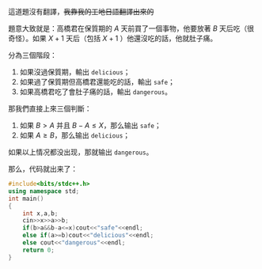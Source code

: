 這道題沒有翻譯，~~我靠我的工地日語翻譯出來的~~

題意大致就是：高橋君在保質期的 $A$ 天前買了一個事物，他要放著 $B$ 天后吃（很奇怪）。如果 $X+1$ 天后（包括 $X+1$ ）他還沒吃的話，他就肚子痛。

分為三個階段：

1. 如果沒過保質期，輸出 ```delicious```；
1. 如果過了保質期但高橋君還能吃的話，輸出 ```safe```；
1. 如果高橋君吃了會肚子痛的話，輸出 ```dangerous```。

那我們直接上來三個判斷：

1. 如果 $B>A$ 并且 $B-A≤X$，那么输出 ```safe```；
2. 如果 $A≥B$，那么输出 ```delicious```；

如果以上情况都没出现，那就输出 ```dangerous```。

那么，代码就出来了：

```cpp
#include<bits/stdc++.h>
using namespace std;
int main()
{
    int x,a,b;
    cin>>x>>a>>b;
    if(b>a&&b-a<=x)cout<<"safe"<<endl;
    else if(a>=b)cout<<"delicious"<<endl;
    else cout<<"dangerous"<<endl;
    return 0;
}
```

